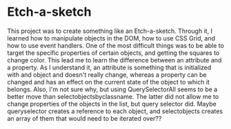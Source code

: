 # Etch-a-sketch

This project was to create something like an Etch-a-sketch. Through it, I learned
how to manipulate objects in the DOM, how to use CSS Grid, and how to use event 
handlers. One of the most difficult things was to be able to target the specific 
properties of certain objects, and getting the squares to change color. This lead me 
to learn the difference between an attribute and a property. As I understand it, an
attribute is something that is initialized with and object and doesn't really change, 
whereas a property can be changed and has an effect on the current state of the object
to which it belongs. Also, I'm not sure why, but using QuerySelectorAll seems to be a 
better move than selectobjectsbyclassname. The latter did not allow me to change 
properties of the objects in the list, but query selector did. Maybe queryselector 
creates a reference to each object, and selectobjects creates an array of them that
would need to be iterated over??